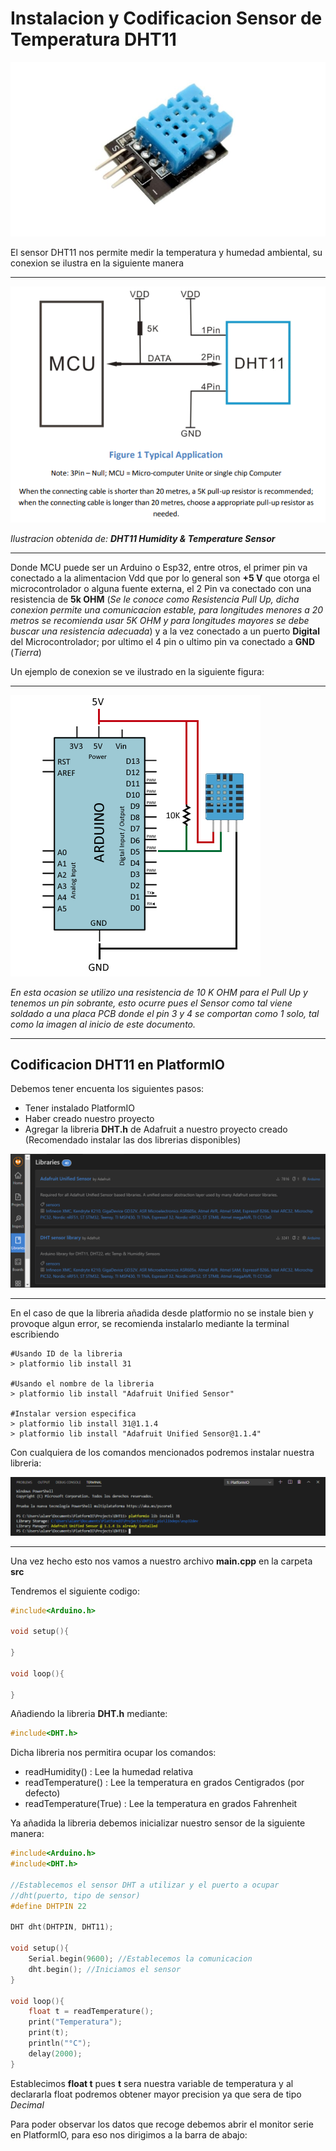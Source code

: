 # Instalacion y Codificacion Sensor de Temperatura DHT11

![](Sensor.jpg)

El sensor DHT11 nos permite medir la temperatura y humedad ambiental, su conexion se ilustra en la siguiente manera

***

![](IlustracionDHT11.png)

*Ilustracion obtenida de: **DHT11 Humidity & Temperature Sensor***

***

Donde MCU puede ser un Arduino o Esp32, entre otros, el primer pin va conectado a la alimentacion Vdd que por lo general son **+5 V** que otorga el microcontrolador o alguna fuente externa, el 2 Pin va conectado con una resistencia de **5k OHM** (*Se le conoce como Resistencia Pull Up, dicha conexion permite una comunicacion estable, para longitudes menores a 20 metros se recomienda usar 5K OHM y para longitudes mayores se debe buscar una resistencia adecuada*) y a la vez conectado a un puerto **Digital** del Microcontrolador; por ultimo el 4 pin o ultimo pin va conectado a **GND** (*Tierra*)

Un ejemplo de conexion se ve ilustrado en la siguiente figura:

***

![](ejemplo.png)

*En esta ocasion se utilizo una resistencia de 10 K OHM para el Pull Up y tenemos un pin sobrante, esto ocurre pues el Sensor como tal viene soldado a una placa PCB donde el pin 3 y 4 se comportan como 1 solo, tal como la imagen al inicio de este documento.*

***

## Codificacion DHT11 en PlatformIO

Debemos tener encuenta los siguientes pasos:

- Tener instalado PlatformIO
- Haber creado nuestro proyecto
- Agregar la libreria **DHT.h** de Adafruit a nuestro proyecto creado (Recomendado instalar las dos librerias disponibles)
  
![](Libreria.png)

***
En el caso de que la libreria añadida desde platformio no se instale bien y provoque algun error, se recomienda instalarlo mediante la terminal escribiendo

```
#Usando ID de la libreria
> platformio lib install 31

#Usando el nombre de la libreria
> platformio lib install "Adafruit Unified Sensor"

#Instalar version especifica
> platformio lib install 31@1.1.4
> platformio lib install "Adafruit Unified Sensor@1.1.4"

```
Con cualquiera de los comandos mencionados podremos instalar nuestra libreria:

![](Terminal.png)

***
Una vez hecho esto nos vamos a nuestro archivo **main.cpp** en la carpeta **src**

Tendremos el siguiente codigo:

```cpp
#include<Arduino.h>

void setup(){

}

void loop(){

}
```
Añadiendo la libreria **DHT.h** mediante:

```cpp
#include<DHT.h>
```

Dicha libreria nos permitira ocupar los comandos:

- readHumidity() : Lee la humedad relativa
- readTemperature() : Lee la temperatura en grados Centigrados (por defecto)
- readTemperature(True) : Lee la temperatura en grados Fahrenheit

Ya añadida la libreria debemos inicializar nuestro sensor de la siguiente manera:

```cpp
#include<Arduino.h>
#include<DHT.h>

//Establecemos el sensor DHT a utilizar y el puerto a ocupar
//dht(puerto, tipo de sensor)
#define DHTPIN 22

DHT dht(DHTPIN, DHT11);

void setup(){
    Serial.begin(9600); //Establecemos la comunicacion
    dht.begin(); //Iniciamos el sensor
}

void loop(){
    float t = readTemperature();
    print("Temperatura");
    print(t);
    println("°C");
    delay(2000);
}
```

Establecimos **float t** pues **t** sera nuestra variable de temperatura y al declararla float podremos obtener mayor precision ya que sera de tipo *Decimal*

Para poder observar los datos que recoge debemos abrir el monitor serie en PlatformIO, para eso nos dirigimos a la barra de abajo:

